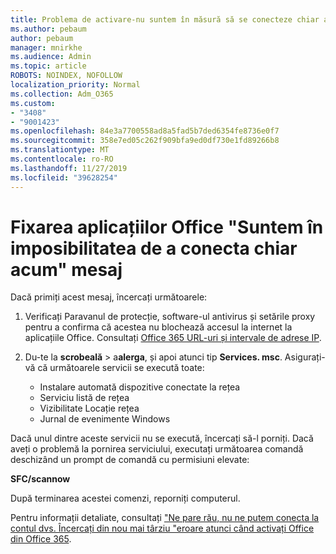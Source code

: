 ```yaml
---
title: Problema de activare-nu suntem în măsură să se conecteze chiar acum
ms.author: pebaum
author: pebaum
manager: mnirkhe
ms.audience: Admin
ms.topic: article
ROBOTS: NOINDEX, NOFOLLOW
localization_priority: Normal
ms.collection: Adm_O365
ms.custom:
- "3408"
- "9001423"
ms.openlocfilehash: 84e3a7700558ad8a5fad5b7ded6354fe8736e0f7
ms.sourcegitcommit: 358e7ed05c262f909bfa9ed0df730e1fd89266b8
ms.translationtype: MT
ms.contentlocale: ro-RO
ms.lasthandoff: 11/27/2019
ms.locfileid: "39628254"
---
```

# <a name="fixing-the-office-apps-we-are-unable-to-connect-right-now-message"></a>Fixarea aplicațiilor Office "Suntem în imposibilitatea de a conecta chiar acum" mesaj

Dacă primiți acest mesaj, încercați următoarele:

1. Verificați Paravanul de protecție, software-ul antivirus și setările proxy pentru a confirma că acestea nu blochează accesul la internet la aplicațiile Office. Consultați [Office 365 URL-uri și intervale de adrese IP](https://docs.microsoft.com/office365/enterprise/urls-and-ip-address-ranges).

2. Du-te la **scrobeală** > a**alerga**, și apoi atunci tip **Services. msc**. Asigurați-vă că următoarele servicii se execută toate:
    - Instalare automată dispozitive conectate la rețea
    - Serviciu listă de rețea
    - Vizibilitate Locație rețea
    - Jurnal de evenimente Windows

Dacă unul dintre aceste servicii nu se execută, încercați să-l porniți. Dacă aveți o problemă la pornirea serviciului, executați următoarea comandă deschizând un prompt de comandă cu permisiuni elevate:

**SFC/scannow**

După terminarea acestei comenzi, reporniți computerul.

Pentru informații detaliate, consultați ["Ne pare rău, nu ne putem conecta la contul dvs. Încercați din nou mai târziu "eroare atunci când activați Office din Office 365](https://docs.microsoft.com/office/troubleshoot/activation-installation/issue-when-activate-office-from-office-365).